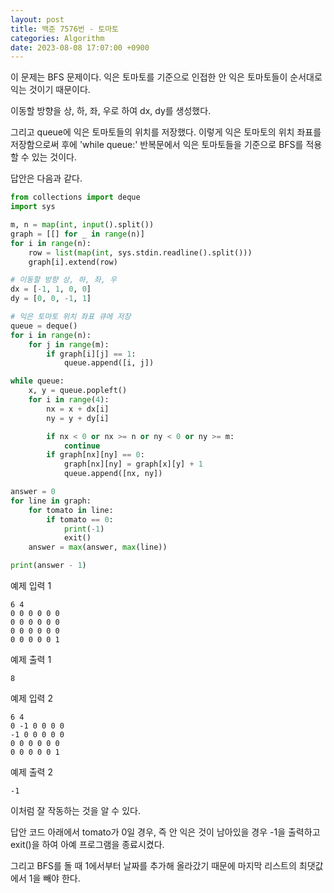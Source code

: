 ```yaml
---
layout: post
title: 백준 7576번 - 토마토
categories: Algorithm
date: 2023-08-08 17:07:00 +0900
---
```

이 문제는 BFS 문제이다. 익은 토마토를 기준으로 인접한 안 익은 토마토들이 순서대로 익는 것이기 때문이다.

이동할 방향을 상, 하, 좌, 우로 하여 dx, dy를 생성했다.

그리고 queue에 익은 토마토들의 위치를 저장했다. 이렇게 익은 토마토의 위치 좌표를 저장함으로써 후에 'while queue:' 반복문에서 익은 토마토들을 기준으로 BFS를 적용할 수 있는 것이다.

답안은 다음과 같다.

```python
from collections import deque
import sys

m, n = map(int, input().split())
graph = [[] for _ in range(n)]
for i in range(n):
    row = list(map(int, sys.stdin.readline().split()))
    graph[i].extend(row)

# 이동할 방향 상, 하, 좌, 우
dx = [-1, 1, 0, 0]
dy = [0, 0, -1, 1]

# 익은 토마토 위치 좌표 큐에 저장
queue = deque()
for i in range(n):
    for j in range(m):
        if graph[i][j] == 1:
            queue.append([i, j])

while queue:
    x, y = queue.popleft()
    for i in range(4):
        nx = x + dx[i]
        ny = y + dy[i]

        if nx < 0 or nx >= n or ny < 0 or ny >= m:
            continue
        if graph[nx][ny] == 0:
            graph[nx][ny] = graph[x][y] + 1
            queue.append([nx, ny])

answer = 0
for line in graph:
    for tomato in line:
        if tomato == 0:
            print(-1)
            exit()
    answer = max(answer, max(line))

print(answer - 1)
```

예제 입력 1

```
6 4
0 0 0 0 0 0
0 0 0 0 0 0
0 0 0 0 0 0
0 0 0 0 0 1
```

예제 출력 1

```
8
```

예제 입력 2

```
6 4
0 -1 0 0 0 0
-1 0 0 0 0 0
0 0 0 0 0 0
0 0 0 0 0 1
```

예제 출력 2

```
-1
```

이처럼 잘 작동하는 것을 알 수 있다.

답안 코드 아래에서 tomato가 0일 경우, 즉 안 익은 것이 남아있을 경우 -1을 출력하고 exit()을 하여 아예 프로그램을 종료시켰다.

그리고 BFS를 돌 때 1에서부터 날짜를 추가해 올라갔기 때문에 마지막 리스트의 최댓값에서 1을 빼야 한다.